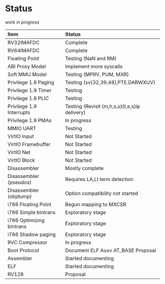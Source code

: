 Status
====================

_work in progress_

Item                     | Status
:------------------      | :---------------
RV32IMAFDC               | Complete
RV64IMAFDC               | Complete
Floating Point           | Testing (NaN and RM)
ABI Proxy Model          | Implement more syscalls
Soft MMU Model           | Testing (MPRV, PUM, MXR)
Privilege 1.9 Paging     | Testing (sv{32,39,48},PTE.DARWXUV)
Privilege 1.9 Timer      | Testing
Privilege 1.9 PLIC       | Testing
Privilege 1.9 Interrupts | Testing (Revisit {m,h,s,u}{t,e,s}ip delivery)
Privilege 1.9 PMAs       | In progress
MMIO UART                | Testing
VirtIO Input             | Not Started
VirtIO Framebuffer       | Not Started
VirtIO Net               | Not Started
VirtIO Block             | Not Started
Disassembler             | Mostly complete
Disassembler (pseudos)   | Requires LA,LI term detection
Disassembler (objdump)   | Option compatibility not started
i786 Floating Point      | Begun mapping to MXCSR
i786 Simple bintrans     | Exploratory stage
i786 Optimizing bintrans | Exploratory stage
i786 Shadow paging       | Exploratory stage
RVC Compressor           | In progress
Boot Protocol            | Document ELF Auxv AT_BASE Proposal
Assembler                | Started documenting
ELF                      | Started documenting
RV128                    | Proposal
